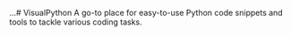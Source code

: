 ...# VisualPython
A go-to place for easy-to-use Python code snippets and tools to tackle various coding tasks.
